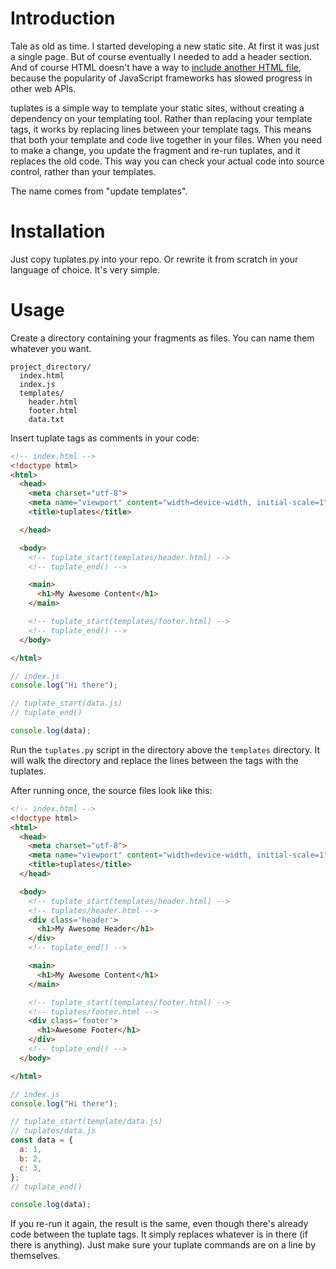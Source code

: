 # Introduction

Tale as old as time. I started developing a new static site. At first it was
just a single page. But
of course eventually I needed to add a header section. And of course HTML doesn't have
a way to
[include another HTML file](https://css-tricks.com/the-simplest-ways-to-handle-html-includes/),
because the popularity of JavaScript frameworks has slowed progress in
other web APIs.

tuplates is a simple way to template your static sites, without creating a
dependency on your templating tool. Rather than replacing your template tags,
it works by replacing lines between your template tags. This means that both
your template and code live together in your files. When you need to make a 
change, you update the fragment and re-run tuplates, and it replaces the old
code. This way you can check your actual code into source control, rather than
your templates.

The name comes from "update templates".


# Installation

Just copy tuplates.py into your repo. Or rewrite it from scratch in your
language of choice. It's very simple.

# Usage

Create a directory containing your fragments as files. You can
name them whatever you want.

```
project_directory/
  index.html
  index.js
  templates/
    header.html
    footer.html
    data.txt
```

Insert tuplate tags as comments in your code:

```html
<!-- index.html -->
<!doctype html>
<html>
  <head>
    <meta charset="utf-8">
    <meta name="viewport" content="width=device-width, initial-scale=1" />
    <title>tuplates</title>

  </head>

  <body>
    <!-- tuplate_start(templates/header.html) -->
    <!-- tuplate_end() -->

    <main>
      <h1>My Awesome Content</h1>
    </main>

    <!-- tuplate_start(templates/footer.html) -->
    <!-- tuplate_end() -->
  </body>

</html>
```

```javascript
// index.js
console.log("Hi there");

// tuplate_start(data.js)
// tuplate_end()

console.log(data);
```

Run the `tuplates.py` script in the directory above the `templates` directory.
It will walk the directory and replace the lines between the tags with the
tuplates.

After running once, the source files look like this:

```html
<!-- index.html -->
<!doctype html>
<html>
  <head>
    <meta charset="utf-8">
    <meta name="viewport" content="width=device-width, initial-scale=1" />
    <title>tuplates</title>
  </head>

  <body>
    <!-- tuplate_start(templates/header.html) -->
    <!-- tuplates/header.html -->
    <div class='header'>
      <h1>My Awesome Header</h1>
    </div>
    <!-- tuplate_end() -->

    <main>
      <h1>My Awesome Content</h1>
    </main>

    <!-- tuplate_start(templates/footer.html) -->
    <!-- tuplates/footer.html -->
    <div class='footer'>
      <h1>Awesome Footer</h1>
    </div>
    <!-- tuplate_end() -->
  </body>

</html>
```

```javascript
// index.js
console.log("Hi there");

// tuplate_start(template/data.js)
// tuplates/data.js
const data = {
  a: 1,
  b: 2,
  c: 3,
};
// tuplate_end()

console.log(data);
```

If you re-run it again, the result is the same, even though there's already
code between the tuplate tags. It simply replaces whatever is in there (if
there is anything). Just make sure your tuplate commands are on a line by
themselves.
